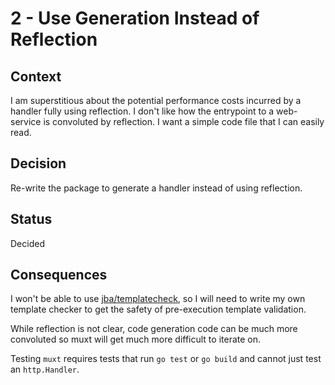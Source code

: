 # 2 - Use Generation Instead of Reflection

## Context

I am superstitious about the potential performance costs incurred by a handler fully using reflection.
I don't like how the entrypoint to a web-service is convoluted by reflection.
I want a simple code file that I can easily read.

## Decision

Re-write the package to generate a handler instead of using reflection.

## Status

Decided

## Consequences

I won't be able to use [jba/templatecheck](https://github.com/jba/templatecheck),
so I will need to write my own template checker to get the safety of pre-execution template validation.

While reflection is not clear, code generation code can be much more convoluted so muxt will get much more difficult to iterate on.

Testing `muxt` requires tests that run `go test` or `go build` and cannot just test an `http.Handler`.

